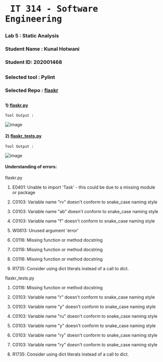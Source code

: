 # <pre>             IT 314 - Software Engineering </pre> 
### Lab 5 : Static Analysis
### Student Name : Kunal Hotwani
### Student ID: 202001468
##
### Selected tool : Pylint
### Selected Repo : <a href = "https://github.com/silshack/flaskr"> flaskr </a>
##

#### 1) <a href = "https://github.com/silshack/flaskr/blob/master/flaskr.py"> flaskr.py </a>
    Tool Output : 
![image](https://user-images.githubusercontent.com/124347789/227485340-4e6ccdec-99cf-41ac-9049-3b206a519ee3.png)

#### 2) <a href = "https://github.com/silshack/flaskr/blob/master/flaskr_tests.py"> flaskr_tests.py </a>
    Tool Output : 
![image](https://user-images.githubusercontent.com/124347789/227486191-c774c299-81a1-4b24-9136-4790c9df10dd.png)

#### Understanding of errors:

  

flaskr.py


1.  E0401: Unable to import 'Task' - this could be due to a missing module or package
    
2.  C0103: Variable name "rv" doesn't conform to snake_case naming style
    
3.  C0103: Variable name "ab" doesn't conform to snake_case naming style
    
4.  C0103: Variable name "f" doesn't conform to snake_case naming style
    
5.  W0613: Unused argument 'error'
    
6.  C0116: Missing function or method docstring
    
7.  C0116: Missing function or method docstring
    
8.  C0116: Missing function or method docstring
    
9.  R1735: Consider using dict literals instead of a call to dict.
    

  
  

flaskr_tests.py

  

1.  C0116: Missing function or method docstring
    
2.  C0103: Variable name "r" doesn't conform to snake_case naming style
    
3.  C0103: Variable name "y" doesn't conform to snake_case naming style
    
4.  C0103: Variable name "ru" doesn't conform to snake_case naming style
    
5.  C0103: Variable name "y" doesn't conform to snake_case naming style
    
6.  C0103: Variable name "ry" doesn't conform to snake_case naming style
    
7.  C0103: Variable name "ry" doesn't conform to snake_case naming style
    
8.  R1735: Consider using dict literals instead of a call to dict.
